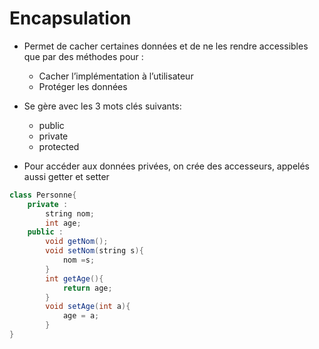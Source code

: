 # Encapsulation

* Permet de cacher certaines données et de ne les rendre accessibles que par des méthodes pour :
  * Cacher l’implémentation à l’utilisateur
  * Protéger les données
* Se gère avec les 3 mots clés suivants:
  * public
  * private
  * protected

* Pour accéder aux données privées, on crée des accesseurs, appelés aussi getter et setter

``` java
class Personne{
    private :
        string nom;
        int age;
    public :
        void getNom(); 
        void setNom(string s){
            nom =s;
        }
        int getAge(){
            return age;
        }
        void setAge(int a){
            age = a;
        }
}
```
